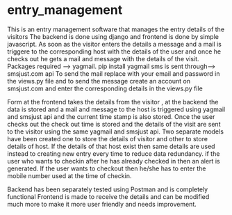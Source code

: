 # entry_management
This is an entry management software that  manages the entry details of the visitors
The backend is done using django and frontend is done by simple javascript. As soon as the visitor enters the details a message and a mail is triggere to the corresponding host with the details of the user and once he checks out he gets a mail and message with the details of the visit.
Packages required --> yagmail. pip install yagmail
sms is sent through--> smsjust.com api
To send the mail replace with your email and password in the views.py file and to send the message create an account on smsjust.com and enter the corresponding details in the views.py file

Form at the frontend takes the details from the visitor , at the backend the data is stored and a mail and message to the host is triggered
using yagmail and smsjust api and the current time stamp is also stored. Once the user checks out the check out time is stored and the details of the visit are sent to the visitor using the same yagmail and smsjust api. 
Two separate models have been created one to store the details of visitor and other to store details of host. If the details of that host exist then same details are used instead to creating new entry every time to reduce data redundancy.
if the user who wants to checkin after he has already checked in then an alert is generated.
If the user wants to checkout then he/she has to enter the mobile number used at the time of checkin.

Backend has been separately tested using Postman and is completely functional
Frontend is made to receive the details and can be modified much more to make it more user friendly and needs improvement.
